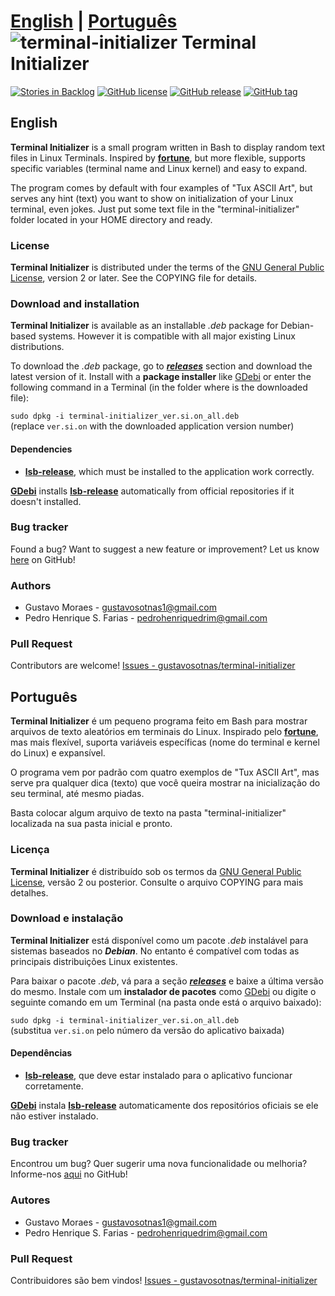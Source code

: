 [**English**](#english) | [**Português**](#português)
![terminal-initializer](http://icons.iconarchive.com/icons/alecive/flatwoken/48/Apps-Terminal-icon.png) Terminal Initializer
============================================================================================================================

[![Stories in Backlog](https://img.shields.io/github/issues-raw/gustavosotnas/terminal-initializer.svg?label=backlog)](https://waffle.io/gustavosotnas/terminal-initializer)
[![GitHub license](https://img.shields.io/badge/license-GNU%20GPL%20v2.0-428f7e.svg)](https://github.com/gustavosotnas/terminal-initializer/blob/master/COPYING)
[![GitHub release](https://img.shields.io/github/release/gustavosotnas/terminal-initializer.svg?label=stable)](https://github.com/gustavosotnas/terminal-initializer/releases/latest)
[![GitHub tag](https://img.shields.io/github/tag/gustavosotnas/terminal-initializer.svg?label=development)](https://github.com/gustavosotnas/terminal-initializer/releases)

English
--------------------------

**Terminal Initializer** is a small program written in Bash to display random text files in Linux Terminals. Inspired by [**fortune**](http://en.wikipedia.org/wiki/Fortune_%28Unix%29), but more flexible, supports specific variables (terminal name and Linux kernel) and easy to expand.

The program comes by default with four examples of "Tux ASCII Art", but serves any hint (text) you want to show on initialization of your Linux terminal, even jokes. Just put some text file in the "terminal-initializer" folder located in your HOME directory and ready.

### License
**Terminal Initializer** is distributed under the terms of the [GNU General Public License](http://www.gnu.org/licenses/), version 2 or later. See the COPYING file for details.

### Download and installation
**Terminal Initializer** is available as an installable *.deb* package for Debian-based systems. However it is compatible with all major existing Linux distributions.

To download the *.deb* package, go to [***releases***](https://github.com/gustavosotnas/terminal-initializer/releases/latest) section and download the latest version of it. Install with a **package installer** like [GDebi](https://apps.ubuntu.com/cat/applications/gdebi/) or enter the following command in a Terminal (in the folder where is the downloaded file):

`sudo dpkg -i terminal-initializer_ver.si.on_all.deb` <br>
(replace `ver.si.on` with the downloaded application version number)

#### Dependencies
 * [**lsb-release**](https://apps.ubuntu.com/cat/applications/lsb-release/), which must be installed to the application work correctly.

[**GDebi**](https://apps.ubuntu.com/cat/applications/gdebi/) installs [**lsb-release**](https://apps.ubuntu.com/cat/applications/lsb-release/) automatically from official repositories if it doesn't installed.

### Bug tracker
Found a bug? Want to suggest a new feature or improvement? Let us know [here](https://github.com/gustavosotnas/terminal-initializer/issues) on GitHub!

### Authors
 * Gustavo Moraes - <gustavosotnas1@gmail.com>
 * Pedro Henrique S. Farias - <pedrohenriquedrim@gmail.com>

### Pull Request
Contributors are welcome! [Issues - gustavosotnas/terminal-initializer](https://github.com/gustavosotnas/terminal-initializer/issues)

Português
--------------------------

**Terminal Initializer** é um pequeno programa feito em Bash para mostrar arquivos de texto aleatórios em terminais do Linux. Inspirado pelo [**fortune**](http://en.wikipedia.org/wiki/Fortune_%28Unix%29), mas mais flexível, suporta variáveis específicas (nome do terminal e kernel do Linux) e expansível.

O programa vem por padrão com quatro exemplos de "Tux ASCII Art", mas serve pra qualquer dica (texto) que você queira mostrar na inicialização do seu terminal, até mesmo piadas.

Basta colocar algum arquivo de texto na pasta "terminal-initializer" localizada na sua pasta inicial e pronto.

### Licença
**Terminal Initializer** é distribuído sob os termos da [GNU General Public License](http://www.gnu.org/licenses/), versão 2 ou posterior. Consulte o arquivo COPYING para mais detalhes.

### Download e instalação
**Terminal Initializer** está disponível como um pacote *.deb* instalável para sistemas baseados no ***Debian***. No entanto é compatível com todas as principais distribuições Linux existentes.

Para baixar o pacote *.deb*, vá para a seção [***releases***](https://github.com/gustavosotnas/terminal-initializer/releases/latest) e baixe a última versão do mesmo. Instale com um **instalador de pacotes** como [GDebi](https://apps.ubuntu.com/cat/applications/gdebi/) ou digite o seguinte comando em um Terminal (na pasta onde está o arquivo baixado):

`sudo dpkg -i terminal-initializer_ver.si.on_all.deb` <br>
(substitua `ver.si.on` pelo número da versão do aplicativo baixada)

#### Dependências
 * [**lsb-release**](https://apps.ubuntu.com/cat/applications/lsb-release/), que deve estar instalado para o aplicativo funcionar corretamente.

[**GDebi**](https://apps.ubuntu.com/cat/applications/precise/gdebi/) instala [**lsb-release**](https://apps.ubuntu.com/cat/applications/lsb-release/) automaticamente dos repositórios oficiais se ele não estiver instalado.

### Bug tracker
Encontrou um bug? Quer sugerir uma nova funcionalidade ou melhoria? Informe-nos [aqui](https://github.com/gustavosotnas/terminal-initializer/issues) no GitHub!

### Autores
 * Gustavo Moraes - <gustavosotnas1@gmail.com>
 * Pedro Henrique S. Farias - <pedrohenriquedrim@gmail.com>

### Pull Request
Contribuidores são bem vindos! [Issues - gustavosotnas/terminal-initializer](https://github.com/gustavosotnas/terminal-initializer/issues)
